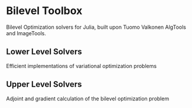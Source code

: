 # Bilevel Toolbox

Bilevel Optimization solvers for Julia, built upon Tuomo Valkonen AlgTools and ImageTools.

## Lower Level Solvers

Efficient implementations of variational optimization problems

## Upper Level Solvers

Adjoint and gradient calculation of the bilevel optimization problem